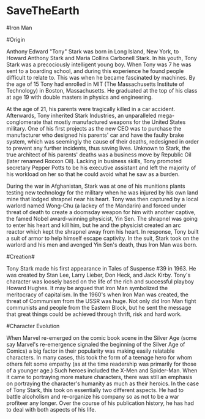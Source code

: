 # SaveTheEarth


#Iron Man

#Origin

Anthony Edward "Tony" Stark was born in Long Island, New York, to Howard Anthony Stark and Maria Collins Carbonell Stark. In his youth, Tony Stark was a precociously intelligent young boy. When Tony was 7 he was sent to a boarding school, and during this experience he found people difficult to relate to. This was when he became fascinated by machines. By the age of 15 Tony had enrolled in MIT (The Massachusetts Institute of Technology) in Boston, Massachusetts. He graduated at the top of his class at age 19 with double masters in physics and engineering.

At the age of 21, his parents were tragically killed in a car accident. Afterwards, Tony inherited Stark Industries, an unparalleled mega-conglomerate that mostly manufactured weapons for the United States military. One of his first projects as the new CEO was to purchase the manufacturer who designed his parents' car and have the faulty brake system, which was seemingly the cause of their deaths, redesigned in order to prevent any further incidents, thus saving lives. Unknown to Stark, the true architect of his parents' deaths was a business move by Republic Oil (later renamed Roxxon Oil). Lacking in business skills, Tony promoted secretary Pepper Potts to be his executive assistant and left the majority of his workload on her so that he could avoid what he saw as a burden.

During the war in Afghanistan, Stark was at one of his munitions plants testing new technology for the military when he was injured by his own land mine that lodged shrapnel near his heart. Tony was then captured by a local warlord named Wong-Chu (a lackey of the Mandarin) and forced under threat of death to create a doomsday weapon for him with another captive, the famed Nobel award-winning physicist, Yin Sen. The shrapnel was going to enter his heart and kill him, but he and the physicist created an arc reactor which kept the shrapnel away from his heart. In response, Tony built a suit of armor to help himself escape captivity. In the suit, Stark took on the warlord and his men and avenged Yin Sen's death, thus Iron Man was born.

#Creation#

Tony Stark made his first appearance in Tales of Suspense #39 in 1963. He was created by Stan Lee, Larry Lieber, Don Heck, and Jack Kirby. Tony's character was loosely based on the life of the rich and successful playboy Howard Hughes. It may be argued that Iron Man symbolized the meritocracy of capitalism. In the 1960's when Iron Man was created, the threat of Communism from the USSR was huge. Not only did Iron Man fight communists and people from the Eastern Block, but he sent the message that great things could be achieved through thrift, risk and hard work.

#Character Evolution

When Marvel re-emerged on the comic book scene in the Silver Age (some say Marvel's re-emergence signaled the beginning of the Silver Age of Comics) a big factor in their popularity was making easily relatable characters. In many cases, this took the form of a teenage hero for whom others felt some empathy (as at the time readership was primarily for those of a younger age.) Such heroes included the X-Men and Spider-Man. When it came to portraying more mature characters, there was still an emphasis on portraying the character's humanity as much as their heroics. In the case of Tony Stark, this took on essentially two different aspects. He had to battle alcoholism and re-organize his company so as not to be a war profiteer any longer. Over the course of his publication history, he has had to deal with both aspects of his life.

